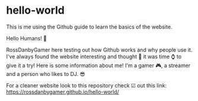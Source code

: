 # hello-world
This is me using the Github guide to learn the basics of the website.

Hello Humans! 👋

RossDanbyGamer here testing out how Github works and why people use it. I've always found the website interesting and thought 💭 it was time ⌚ to give it a try!
Here is some information about me! I'm a gamer 🎮, a streamer and a person who likes to DJ. 😎

For a cleaner website look to this repository check ☑ out this link: https://rossdanbygamer.github.io/hello-world/
